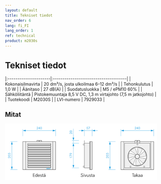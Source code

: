 ```yaml
---
layout: default
title: Tekniset tiedot
nav_order: 6
lang: fi_FI
lang_order: 1
ref: technical
product: m2030s
---
```


# Tekniset tiedot

|:----------------------|:--------------------------------------|
| Kokonaisilmavirta     | 20 dm³/s, josta ulkoilmaa 6–12 dm³/s  |
| Tehonkulutus          | 1,0 W                                 |
| Äänitaso              | 27 dB(A)                              |
| Suodatusluokka        | M5 / ePM10 60%                        |
| Sähköliitäntä         | Pistokemuuntaja 8,5 V DC, 1,3 m virtajohto (7,5 m jatkojohto)  |
| Tuotekoodi            | M2030S                                |
| LVI-numero            | 7929033                               |

## Mitat
<p><img src="/assets/images/m2030s-dim-1.1-FI.png" width="550px" /></p>
